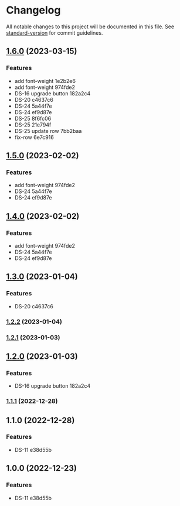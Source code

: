 # Changelog

All notable changes to this project will be documented in this file. See [standard-version](https://github.com/conventional-changelog/standard-version) for commit guidelines.

## [1.6.0](///compare/v1.0.0...v1.6.0) (2023-03-15)


### Features

* add font-weight 1e2b2e6
* add font-weight 974fde2
* DS-16 upgrade button 182a2c4
* DS-20 c4637c6
* DS-24 5a44f7e
* DS-24 ef9d87e
* DS-25 8f6fc06
* DS-25 21e794f
* DS-25 update row 7bb2baa
* fix-row 6e7c916

## [1.5.0](///compare/v1.3.0...v1.5.0) (2023-02-02)


### Features

* add font-weight 974fde2
* DS-24 5a44f7e
* DS-24 ef9d87e

## [1.4.0](///compare/v1.3.0...v1.4.0) (2023-02-02)


### Features

* add font-weight 974fde2
* DS-24 5a44f7e
* DS-24 ef9d87e

## [1.3.0](///compare/v1.2.1...v1.3.0) (2023-01-04)


### Features

* DS-20 c4637c6

### [1.2.2](///compare/v1.2.1...v1.2.2) (2023-01-04)

### [1.2.1](///compare/v1.2.0...v1.2.1) (2023-01-03)

## [1.2.0](///compare/v1.1.1...v1.2.0) (2023-01-03)


### Features

* DS-16 upgrade button 182a2c4

### [1.1.1](///compare/v1.1.0...v1.1.1) (2022-12-28)

## 1.1.0 (2022-12-28)


### Features

* DS-11 e38d55b

## 1.0.0 (2022-12-23)


### Features

* DS-11 e38d55b
